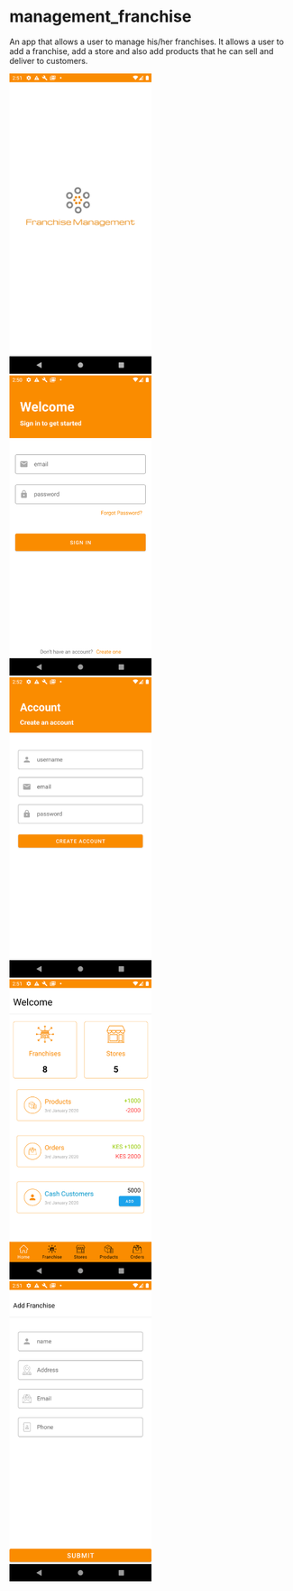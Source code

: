 # management_franchise
An app that allows a user to manage his/her franchises.
It allows a user to add a franchise, add a store and also add products that he can sell and deliver to customers.

<img src="https://github.com/Njumbi/management_franchise/blob/master/app/src/main/res/drawable/fm_page.png" height="50%" width="50%"/>

<img src="https://github.com/Njumbi/management_franchise/blob/master/app/src/main/res/drawable/login.png" height="50%" width="50%"/>

<img src="https://github.com/Njumbi/management_franchise/blob/master/app/src/main/res/drawable/register.png" height="50%" width="50%"/>

<img src="https://github.com/Njumbi/management_franchise/blob/master/app/src/main/res/drawable/home_page.png" height="50%" width="50%"/>


<img src="https://github.com/Njumbi/management_franchise/blob/master/app/src/main/res/drawable/add_franchise.png" height="50%" width="50%"/>
